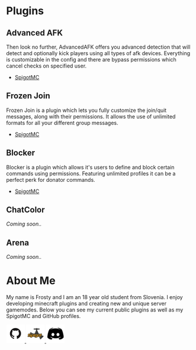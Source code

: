 

# Plugins


## Advanced AFK

Then look no further, AdvancedAFK offers you advanced detection that will 
detect and optionally kick players using all types of afk devices. 
Everything is customizable in the config and there are bypass 
permissions which cancel checks on specified user.

- [SpigotMC](https://www.spigotmc.org/resources/advanced-afk.73461/)

## Frozen Join

Frozen Join is a plugin which lets you fully customize the 
join/quit messages, along with their permissions. It allows the use 
of unlimited formats for all your different group messages.

- [SpigotMC](https://www.spigotmc.org/resources/frozen-join.73288/)

## Blocker

Blocker is a plugin which allows it's users to define and block certain commands 
using permissions. Featuring unlimited profiles it can be a perfect perk for 
donator commands.

- [SpigotMC](https://www.spigotmc.org/resources/blocker.73334/)

## ChatColor

_Coming soon.._

## Arena

_Coming soon.._


# About Me 

My name is Frosty and I am an 18 year old student from Slovenia. 
I enjoy developing minecraft plugins and creating new and unique server 
gamemodes. Below you can see my current public plugins as well as my SpigotMC and GitHub profiles.

  <a href="https://github.com/Frcsty">
    <img src="images/github.png" width="50" height="50">
  </a>
  <a href="https://www.spigotmc.org/members/frosty13.641503/">
    <img src="images/spigotmc.png" width="50" height="50">
  </a>
  <a href="Frosty#3308">
    <img src="images/discord.png" width="50" height="50">
  </a>
    

